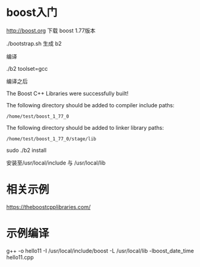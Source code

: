 boost入门
=========
http://boost.org
下载 boost 1.77版本

./bootstrap.sh 生成 b2

编译

./b2 toolset=gcc

编译之后

The Boost C++ Libraries were successfully built!

The following directory should be added to compiler include paths:

    /home/test/boost_1_77_0

The following directory should be added to linker library paths:

    /home/test/boost_1_77_0/stage/lib

sudo ./b2 install

安装至/usr/local/include 与 /usr/local/lib


相关示例
=======
https://theboostcpplibraries.com/


示例编译
=======
g++ -o hello11 -I /usr/local/include/boost -L /usr/local/lib -lboost_date_time hello11.cpp